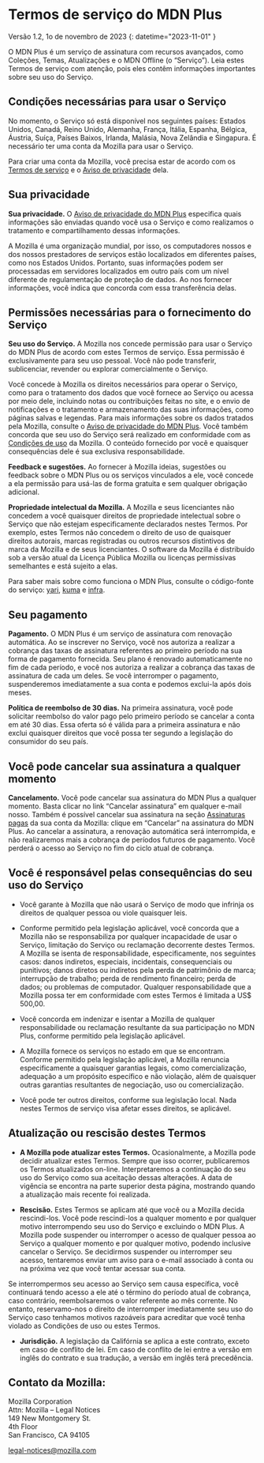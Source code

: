 # Termos de serviço do MDN Plus

Versão 1.2, 1o de novembro de 2023
{: datetime="2023-11-01" }

O MDN Plus é um serviço de assinatura com recursos avançados, como Coleções, Temas, Atualizações e o MDN Offline (o “Serviço”). Leia estes Termos de serviço com atenção, pois eles contêm informações importantes sobre seu uso do Serviço.

## Condições necessárias para usar o Serviço

No momento, o Serviço só está disponível nos seguintes países: Estados Unidos, Canadá, Reino Unido, Alemanha, França, Itália, Espanha, Bélgica, Áustria, Suíça, Países Baixos, Irlanda, Malásia, Nova Zelândia e Singapura. É necessário ter uma conta da Mozilla para usar o Serviço.

Para criar uma conta da Mozilla, você precisa estar de acordo com os [Termos de serviço](https://www.mozilla.org/about/legal/terms/services/) e o [Aviso de privacidade](https://www.mozilla.org/privacy/mozilla-accounts/) dela.

## Sua privacidade

__Sua privacidade.__ O [Aviso de privacidade do MDN Plus](https://www.mozilla.org/privacy/mdn-plus/) especifica quais informações são enviadas quando você usa o Serviço e como realizamos o tratamento e compartilhamento dessas informações.

A Mozilla é uma organização mundial, por isso, os computadores nossos e dos nossos prestadores de serviços estão localizados em diferentes países, como nos Estados Unidos. Portanto, suas informações podem ser processadas em servidores localizados em outro país com um nível diferente de regulamentação de proteção de dados. Ao nos fornecer informações, você indica que concorda com essa transferência delas.

## Permissões necessárias para o fornecimento do Serviço

__Seu uso do Serviço.__ A Mozilla nos concede permissão para usar o Serviço do MDN Plus de acordo com estes Termos de serviço. Essa permissão é exclusivamente para seu uso pessoal. Você não pode transferir, sublicenciar, revender ou explorar comercialmente o Serviço.

Você concede à Mozilla os direitos necessários para operar o Serviço, como para o tratamento dos dados que você fornece ao Serviço ou acessa por meio dele, incluindo notas ou contribuições feitas no site, e o envio de notificações e o tratamento e armazenamento das suas informações, como páginas salvas e legendas. Para mais informações sobre os dados tratados pela Mozilla, consulte o [Aviso de privacidade do MDN Plus](https://www.mozilla.org/privacy/mdn-plus/).
Você também concorda que seu uso do Serviço será realizado em conformidade com as [Condições de uso](https://www.mozilla.org/about/legal/acceptable-use/) da Mozilla. O conteúdo fornecido por você e quaisquer consequências dele é sua exclusiva responsabilidade.

__Feedback e sugestões.__ Ao fornecer à Mozilla ideias, sugestões ou feedback sobre o MDN Plus ou os serviços vinculados a ele, você concede a ela permissão para usá-las de forma gratuita e sem qualquer obrigação adicional.

__Propriedade intelectual da Mozilla.__ A Mozilla e seus licenciantes não concedem a você quaisquer direitos de propriedade intelectual sobre o Serviço que não estejam especificamente declarados nestes Termos. Por exemplo, estes Termos não concedem o direito de uso de quaisquer direitos autorais, marcas registradas ou outros recursos distintivos de marca da Mozilla e de seus licenciantes. O software da Mozilla é distribuído sob a versão atual da Licença Pública Mozilla ou licenças permissivas semelhantes e está sujeito a elas.

Para saber mais sobre como funciona o MDN Plus, consulte o código-fonte do serviço: [yari](https://github.com/mdn/yari), [kuma](https://github.com/mdn/kuma) e [infra](https://github.com/mdn/infra).

## Seu pagamento

__Pagamento.__ O MDN Plus é um serviço de assinatura com renovação automática. Ao se inscrever no Serviço, você nos autoriza a realizar a cobrança das taxas de assinatura referentes ao primeiro período na sua forma de pagamento fornecida. Seu plano é renovado automaticamente no fim de cada período, e você nos autoriza a realizar a cobrança das taxas de assinatura de cada um deles. Se você interromper o pagamento, suspenderemos imediatamente a sua conta e podemos exclui-la após dois meses.

__Política de reembolso de 30 dias.__ Na primeira assinatura, você pode solicitar reembolso do valor pago pelo primeiro período se cancelar a conta em até 30 dias. Essa oferta só é válida para a primeira assinatura e não exclui quaisquer direitos que você possa ter segundo a legislação do consumidor do seu país.

## Você pode cancelar sua assinatura a qualquer momento

__Cancelamento.__ Você pode cancelar sua assinatura do MDN Plus a qualquer momento. Basta clicar no link “Cancelar assinatura” em qualquer e-mail nosso. Também é possível cancelar sua assinatura na seção [Assinaturas pagas](https://subscriptions.firefox.com) da sua conta da Mozilla: clique em “Cancelar” na assinatura do MDN Plus. Ao cancelar a assinatura, a renovação automática será interrompida, e não realizaremos mais a cobrança de períodos futuros de pagamento. Você perderá o acesso ao Serviço no fim do ciclo atual de cobrança.

## Você é responsável pelas consequências do seu uso do Serviço

* Você garante à Mozilla que não usará o Serviço de modo que infrinja os direitos de qualquer pessoa ou viole quaisquer leis.

* Conforme permitido pela legislação aplicável, você concorda que a Mozilla não se responsabiliza por qualquer incapacidade de usar o Serviço, limitação do Serviço ou reclamação decorrente destes Termos. A Mozilla se isenta de responsabilidade, especificamente, nos seguintes casos: danos indiretos, especiais, incidentais, consequenciais ou punitivos; danos diretos ou indiretos pela perda de patrimônio de marca; interrupção de trabalho; perda de rendimento financeiro; perda de dados; ou problemas de computador. Qualquer responsabilidade que a Mozilla possa ter em conformidade com estes Termos é limitada a US$ 500,00.

* Você concorda em indenizar e isentar a Mozilla de qualquer responsabilidade ou reclamação resultante da sua participação no MDN Plus, conforme permitido pela legislação aplicável.

* A Mozilla fornece os serviços no estado em que se encontram. Conforme permitido pela legislação aplicável, a Mozilla renuncia especificamente a quaisquer garantias legais, como comercialização, adequação a um propósito específico e não violação, além de quaisquer outras garantias resultantes de negociação, uso ou comercialização.

* Você pode ter outros direitos, conforme sua legislação local. Nada nestes Termos de serviço visa afetar esses direitos, se aplicável.

## Atualização ou rescisão destes Termos

* __A Mozilla pode atualizar estes Termos.__ Ocasionalmente, a Mozilla pode decidir atualizar estes Termos. Sempre que isso ocorrer, publicaremos os Termos atualizados on-line. Interpretaremos a continuação do seu uso do Serviço como sua aceitação dessas alterações. A data de vigência se encontra na parte superior desta página, mostrando quando a atualização mais recente foi realizada.

* __Rescisão.__ Estes Termos se aplicam até que você ou a Mozilla decida rescindi-los. Você pode rescindi-los a qualquer momento e por qualquer motivo interrompendo seu uso do Serviço e excluindo o MDN Plus. A Mozilla pode suspender ou interromper o acesso de qualquer pessoa ao Serviço a qualquer momento e por qualquer motivo, podendo inclusive cancelar o Serviço. Se decidirmos suspender ou interromper seu acesso, tentaremos enviar um aviso para o e-mail associado à conta ou na próxima vez que você tentar acessar sua conta.

Se interrompermos seu acesso ao Serviço sem causa específica, você continuará tendo acesso a ele até o término do período atual de cobrança, caso contrário, reembolsaremos o valor referente ao mês corrente. No entanto, reservamo-nos o direito de interromper imediatamente seu uso do Serviço caso tenhamos motivos razoáveis para acreditar que você tenha violado as Condições de uso ou estes Termos.

* __Jurisdição.__ A legislação da Califórnia se aplica a este contrato, exceto em caso de conflito de lei. Em caso de conflito de lei entre a versão em inglês do contrato e sua tradução, a versão em inglês terá precedência.

## Contato da Mozilla:

Mozilla Corporation  
Attn: Mozilla – Legal Notices  
149 New Montgomery St.  
4th Floor  
San Francisco, CA 94105  

legal-notices@mozilla.com
